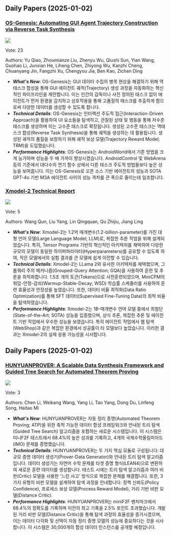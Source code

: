 ## Daily Papers (2025-01-02)

### [OS-Genesis: Automating GUI Agent Trajectory Construction via Reverse Task Synthesis](https://arxiv.org/abs/2412.19723)

![](https://cdn-thumbnails.huggingface.co/social-thumbnails/papers/2412.19723.png)

Vote: 23

Authors: Yu Qiao, Zhoumianze Liu, Zhenyu Wu, Qiushi Sun, Yian Wang, Guohao Li, Junxian He, Liheng Chen, Zhiyong Wu, Kanzhi Cheng, Chuanyang Jin, Fangzhi Xu, Chengyou Jia, Ben Kao, Zichen Ding

- ***What's New***: OS-Genesis는 GUI 데이터 수집의 병목 현상을 해결하기 위해 역태스크 합성을 통해 GUI 에이전트 궤적(Trajectory) 생성 과정을 자동화하는 혁신적인 파이프라인을 제안합니다. 이는 인간의 감독이나 사전 정의된 태스크 없이 에이전트가 먼저 환경을 감지하고 상호작용을 통해 고품질의 태스크를 추출하게 함으로써 다양한 데이터를 생성할 수 있도록 합니다.
- ***Technical Details***: OS-Genesis는 인터랙션 주도적 접근(Interaction-Driven Approach)을 활용하여 UI 요소들을 탐색하고, 관찰된 상태 및 행동을 통해 저수준 태스크를 생성하며 이는 고수준 태스크로 확장됩니다. 생성된 고수준 태스크는 역태스크 합성(Reverse Task Synthesis)을 통해 궤적을 생성하는 데 활용됩니다. 생성된 궤적의 품질을 보장하기 위해 궤적 보상 모델(Trajectory Reward Model; TRM)을 도입했습니다.
- ***Performance Highlights***: OS-Genesis는 AndroidWorld에서 기존 방법을 크게 능가하며 성능을 두 배 가까이 향상시켰습니다. AndroidControl 및 WebArena 등의 기준에서 대다수의 연기 함수 상에서 다른 태스크 주도적 방법들보다 높은 성능을 보여줍니다. 이는 OS-Genesis로 오픈 소스 기반 에이전트의 성능과 SOTA GPT-4o 기반 M3A 에이전트 사이의 성능 격차를 큰 폭으로 줄이는데 일조합니다.

### [Xmodel-2 Technical Report](https://arxiv.org/abs/2412.19638)

![](https://cdn-thumbnails.huggingface.co/social-thumbnails/papers/2412.19638.png)

Vote: 5

Authors: Wang Qun, Liu Yang, Lin Qingquan, Qu Zhijiu, Jiang Ling

- ***What's New***: Xmodel-2는 1.2억 매개변수(1.2-billion-parameter)를 가진 대형 언어 모델(Large Language Model; LLM)로, 복잡한 추론 작업을 위해 설계되었습니다. 특히, Tensor Programs 기반의 혁신적인 아키텍처를 채택하여 다양한 규모의 모델이 동일한 하이퍼파라미터(Hyperparameters)를 공유할 수 있도록 하여, 작은 모델에서의 실험 결과를 큰 모델에 쉽게 이전할 수 있습니다.
- ***Technical Details***: Xmodel-2는 LLama 2와 유사한 아키텍처를 채택했으며, 그룹쿼리 주의 메커니즘(Grouped-Query Attention; GQA)을 사용하여 훈련 및 추론을 최적화합니다. 1.5조 개의 토큰(Tokens)으로 사전훈련되었으며, MiniCPM의 워맙-안정-감쇠(Warmup-Stable-Decay; WSD) 학습률 스케줄러를 사용하여 훈련 효율성과 안정성을 높였습니다. 또한, 데이터 비율 최적화(Data Ratio Optimization)를 통해 SFT 데이터(Supervised Fine-Tuning Data)의 최적 비율을 탐색하였습니다.
- ***Performance Highlights***: Xmodel-2는 1B-매개변수 언어 모델 중에서 최첨단(State-of-the-Art; SOTA) 성능을 입증했으며, 상식 추론, 복잡한 추론 및 에이전트 기반 작업에서 우수한 성능을 보였습니다. 특히 에이전트 작업에서 웹 탐색(WebShop)과 같은 복잡한 환경에서 성공률이 타 모델보다 높았습니다. 이러한 결과는 Xmodel-2의 실제 응용 가능성을 시사합니다.

## Daily Papers (2025-01-02)

### [HUNYUANPROVER: A Scalable Data Synthesis Framework and Guided Tree Search for Automated Theorem Proving](https://arxiv.org/abs/2412.20735)

![](https://cdn-thumbnails.huggingface.co/social-thumbnails/papers/2412.20735.png)

Vote: 3

Authors: Chen Li, Weikang Wang, Yang Li, Tao Yang, Dong Du, Linfeng Song, Haitao Mi

- ***What's New***: HUNYUANPROVER는 자동 정리 증명(Automated Theorem Proving; ATP)을 위한 축척 가능한 데이터 합성 프레임워크와 안내된 트리 탐색(Guided Tree Search) 알고리즘을 포함하는 새로운 시스템입니다. 이 시스템은 미니F2F 테스트에서 68.4%의 높은 성과를 기록하고, 4개의 국제수학올림피아드(IMO) 문제를 증명했습니다.
- ***Technical Details***: HUNYUANPROVER는 두 가지 핵심 모듈로 구성됩니다: 대규모 증명 데이터 생성기(Prover-Data Generator)와 안내된 트리 탐색 알고리즘입니다. 데이터 생성기는 자연어 수학 문제를 타겟 증명 형식(LEAN4)으로 변환하여 새로운 훈련 데이터를 생성합니다. 테스트 시에는 트리 탐색 알고리즘과 여러 비판(Critic) 모델을 사용한 '느린 사고' 방식으로 복잡한 문제를 해결합니다. 또한, 3가지 유형의 비판 모델을 설계하여 탐색 과정을 안내합니다: 정책 신뢰도(Policy Confidence), 프로세스 보상 모델(Process Reward Model), 거리 기반 비판 모델(Distance Critic).
- ***Performance Highlights***: HUNYUANPROVER는 miniF2F 벤치마크에서 68.4%의 정확도를 기록하며 이전의 최고 기록을 2.5% 포인트 초과했습니다. 개발된 거리 비판 모델(Distance Critic)을 통해 탐색 과정의 효율성을 증가시켰으며, 이는 데이터 다각화 및 선택이 자동 정리 증명 모델의 성능에 중요하다는 것을 시사합니다. 이 시스템은 30,000개의 합성 데이터 인스턴스를 공개할 예정입니다.

